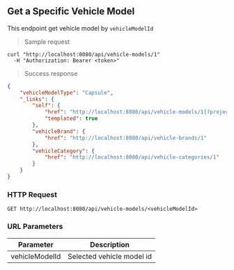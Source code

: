 ## Get a Specific Vehicle Model

This endpoint get vehicle model by <code>vehicleModelId</code>

> Sample request

```shell
curl "http://localhost:8080/api/vehicle-models/1"
  -H "Authorization: Bearer <token>"
```

> Success response

```json
{
    "vehicleModelType": "Capsule",
    "_links": {
        "self": {
            "href": "http://localhost:8080/api/vehicle-models/1{?projection}",
            "templated": true
        },
        "vehicleBrand": {
            "href": "http://localhost:8080/api/vehicle-brands/1"
        },
        "vehicleCategory": {
            "href": "http://localhost:8080/api/vehicle-categories/1"
        }
    }
}
```

### HTTP Request

`GET http://localhost:8080/api/vehicle-models/<vehicleModelId>`

### URL Parameters

Parameter | Description
--------- | -----------
vehicleModelId | Selected vehicle model id
